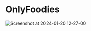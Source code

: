 # OnlyFoodies

![Screenshot at 2024-01-20 12-27-00](https://github.com/venkat-00/OnlyFoodies/assets/52124155/5eb918de-6093-437c-83fa-efaf9c30a014)

